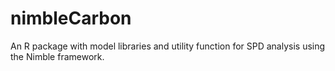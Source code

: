# nimbleCarbon
An R package with model libraries and utility function for SPD analysis using the Nimble framework.

